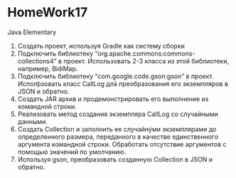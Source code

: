 # HomeWork17
Java Elementary
1. Создать проект, используя Gradle как систему сборки
2. Подключить библиотеку “org.apache.commons:commons-collections4” в проект. Использовать 2-3 класса из этой библиотеки, например, BidiMap.
3. Подключить библиотеку “com.google.code.gson:gson” в проект. Исполþзовать класс CallLog длā преобразования его экземпляров в JSON и обратно.
4. Создать JAR архив и продемонстрировать его выполнение из командной строки.
5. Реализовать метод создания экземпляра CallLog со случайными данными.
6. Создать Collection<CallLog> и заполнить ее случайнýми экземплярами до определенного размера, переданного в качестве единственного аргумента командной строки. Обработать отсутствие аргументов с помощью значений по умолчанию.
7. Используя gson, преобразовать созданную Collection<CallLog> в JSON и обратно.

